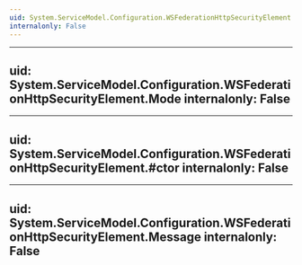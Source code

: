 ```yaml
---
uid: System.ServiceModel.Configuration.WSFederationHttpSecurityElement
internalonly: False
---
```


---
uid: System.ServiceModel.Configuration.WSFederationHttpSecurityElement.Mode
internalonly: False
---

---
uid: System.ServiceModel.Configuration.WSFederationHttpSecurityElement.#ctor
internalonly: False
---

---
uid: System.ServiceModel.Configuration.WSFederationHttpSecurityElement.Message
internalonly: False
---
